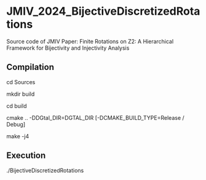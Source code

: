 # JMIV_2024_BijectiveDiscretizedRotations

Source code of JMIV Paper: Finite Rotations on Z2: A Hierarchical Framework for Bijectivity and Injectivity Analysis

## Compilation

cd Sources

mkdir build

cd build

cmake .. -DDGtal_DIR=DGTAL_DIR [-DCMAKE_BUILD_TYPE=Release / Debug]

make -j4

## Execution

./BijectiveDiscretizedRotations
